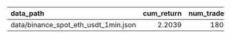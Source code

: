| data_path                            |   cum_return |   num_trades |   num_pos_trades |   num_neg_trades |
|:-------------------------------------|-------------:|-------------:|-----------------:|-----------------:|
| data/binance_spot_eth_usdt_1min.json |       2.2039 |         1802 |              886 |              916 |